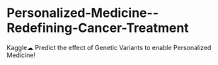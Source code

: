 # Personalized-Medicine--Redefining-Cancer-Treatment
Kaggle☁ Predict the effect of Genetic Variants to enable Personalized Medicine!
